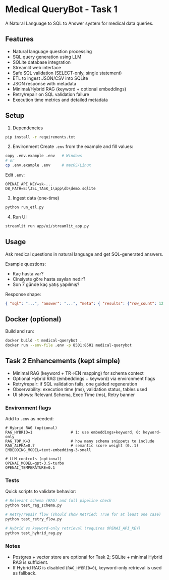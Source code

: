 # Medical QueryBot - Task 1

A Natural Language to SQL to Answer system for medical data queries.

## Features
- Natural language question processing
- SQL query generation using LLM
- SQLite database integration
- Streamlit web interface
 - Safe SQL validation (SELECT-only, single statement)
 - ETL to ingest JSON/CSV into SQLite
 - JSON response with metadata
 - Minimal/Hybrid RAG (keyword + optional embeddings)
 - Retry/repair on SQL validation failure
 - Execution time metrics and detailed metadata

## Setup
1) Dependencies
```bash
pip install -r requirements.txt
```

2) Environment
Create `.env` from the example and fill values:
```bash
copy .env.example .env   # Windows
# or
cp .env.example .env     # macOS/Linux
```
Edit `.env`:
```
OPENAI_API_KEY=sk-...
DB_PATH=E:\JSL_TASK_1\app\db\demo.sqlite
```

3) Ingest data (one-time)
```bash
python run_etl.py
```

4) Run UI
```bash
streamlit run app/ui/streamlit_app.py
```

## Usage
Ask medical questions in natural language and get SQL-generated answers.

Example questions:
- Kaç hasta var?
- Cinsiyete göre hasta sayıları nedir?
- Son 7 günde kaç yatış yapılmış?

Response shape:
```json
{ "sql": "...", "answer": "...", "meta": { "results": {"row_count": 12, "columns": ["col1", "col2"]}, "validation": {"is_valid": true}, "database": {"tables_used": ["JSON_PATIENTS"], "query_type": "COUNT_QUERY", "complexity": "SIMPLE"} } }
```

## Docker (optional)
Build and run:
```bash
docker build -t medical-querybot .
docker run --env-file .env -p 8501:8501 medical-querybot
```

## Task 2 Enhancements (kept simple)
- Minimal RAG (keyword + TR→EN mapping) for schema context
- Optional Hybrid RAG (embeddings + keyword) via environment flags
- Retry/repair: if SQL validation fails, one guided regeneration
- Observability: execution time (ms), validation status, tables used
- UI shows: Relevant Schema, Exec Time (ms), Retry banner

### Environment flags
Add to `.env` as needed:
```
# Hybrid RAG (optional)
RAG_HYBRID=1                 # 1: use embeddings+keyword, 0: keyword-only
RAG_TOP_K=3                  # how many schema snippets to include
RAG_ALPHA=0.7                # semantic score weight (0..1)
EMBEDDING_MODEL=text-embedding-3-small

# LLM controls (optional)
OPENAI_MODEL=gpt-3.5-turbo
OPENAI_TEMPERATURE=0.1
```

### Tests
Quick scripts to validate behavior:
```bash
# Relevant schema (RAG) and full pipeline check
python test_rag_schema.py

# Retry/repair flow (should show Retried: True for at least one case)
python test_retry_flow.py

# Hybrid vs keyword-only retrieval (requires OPENAI_API_KEY)
python test_hybrid_rag.py
```

### Notes
- Postgres + vector store are optional for Task 2; SQLite + minimal Hybrid RAG is sufficient.
- If Hybrid RAG is disabled (`RAG_HYBRID=0`), keyword-only retrieval is used as fallback.
